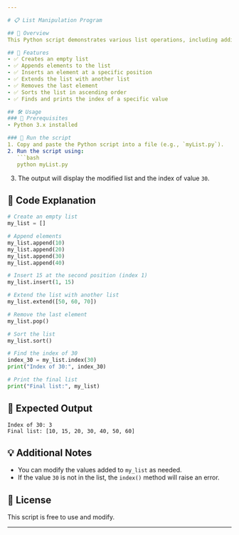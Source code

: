 ```yaml
---

# 📋 List Manipulation Program  

## 🚀 Overview  
This Python script demonstrates various list operations, including adding, inserting, extending, removing, sorting, and finding the index of an element.  

## 📌 Features  
- ✅ Creates an empty list  
- ✅ Appends elements to the list  
- ✅ Inserts an element at a specific position  
- ✅ Extends the list with another list  
- ✅ Removes the last element  
- ✅ Sorts the list in ascending order  
- ✅ Finds and prints the index of a specific value  

## 🛠️ Usage  
### 🔹 Prerequisites  
- Python 3.x installed  

### 🔹 Run the script  
1. Copy and paste the Python script into a file (e.g., `myList.py`).  
2. Run the script using:  
   ```bash
   python myList.py
   ```
3. The output will display the modified list and the index of value `30`.  

## 📝 Code Explanation  
```python
# Create an empty list
my_list = []

# Append elements
my_list.append(10)
my_list.append(20)
my_list.append(30)
my_list.append(40)

# Insert 15 at the second position (index 1)
my_list.insert(1, 15)

# Extend the list with another list
my_list.extend([50, 60, 70])

# Remove the last element
my_list.pop()

# Sort the list
my_list.sort()

# Find the index of 30
index_30 = my_list.index(30)
print("Index of 30:", index_30)

# Print the final list
print("Final list:", my_list)
```

## 📌 Expected Output  
```
Index of 30: 3
Final list: [10, 15, 20, 30, 40, 50, 60]
```

## 💡 Additional Notes  
- You can modify the values added to `my_list` as needed.  
- If the value `30` is not in the list, the `index()` method will raise an error.  

## 📜 License  
This script is free to use and modify.  

---
```

